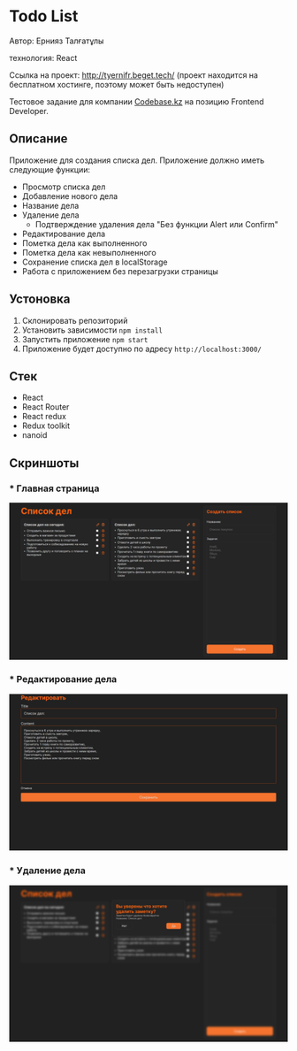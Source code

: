 # Todo List

Автор: Ернияз Талғатұлы

технология: React

Ссылка на проект: http://tyernifr.beget.tech/ (проект находится на бесплатном хостинге, поэтому может быть недоступен)

Тестовое задание для компании [Codebase.kz](https://www.instagram.com/codebase.kz/) на позицию Frontend Developer.

## Описание

Приложение для создания списка дел. Приложение должно иметь следующие функции:

- Просмотр списка дел
- Добавление нового дела
- Название дела
- Удаление дела
  - Подтверждение удаления дела "Без функции Alert или Confirm"
- Редактирование дела
- Пометка дела как выполненного
- Пометка дела как невыполненного
- Сохранение списка дел в localStorage
- Работа с приложением без перезагрузки страницы

## Устоновка

1. Склонировать репозиторий
2. Установить зависимости `npm install`
3. Запустить приложение `npm start`
4. Приложение будет доступно по адресу `http://localhost:3000/`

## Стек

- React
- React Router
- React redux
- Redux toolkit
- nanoid

## Скриншоты

### * Главная страница

![Скриншот 1](image/1.png)

### * Редактирование дела

![Скриншот 2](image/2.png)

### * Удаление дела

![Скриншот 3](image/3.png)

